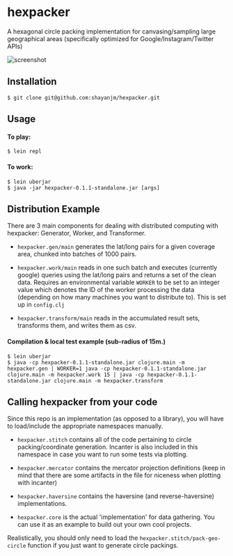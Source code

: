 # hexpacker

A hexagonal circle packing implementation for canvasing/sampling large geographical areas (specifically optimized for Google/Instagram/Twitter APIs)

![screenshot](https://camo.githubusercontent.com/0ee61a5173d3e8e0103b544c6711857510fa2dc1/687474703a2f2f7075752e73682f68676a56762f393839386238336361332e706e67)

## Installation

    $ git clone git@github.com:shayanjm/hexpacker.git

## Usage

#### To play:

    $ lein repl

#### To work:

    $ lein uberjar
    $ java -jar hexpacker-0.1.1-standalone.jar [args]


## Distribution Example

There are 3 main components for dealing with distributed computing with hexpacker: Generator, Worker, and Transformer.

+ `hexpacker.gen/main` generates the lat/long pairs for a given coverage area, chunked into batches of 1000 pairs.

+ `hexpacker.work/main` reads in one such batch and executes (currently google) queries using the lat/long pairs and returns a set of the clean data. Requires an environmental variable `WORKER` to be set to an integer value which denotes the ID of the worker processing the data (depending on how many machines you want to distribute to). This is set up in `config.clj`

+ `hexpacker.transform/main` reads in the accumulated result sets, transforms them, and writes them as csv.

#### Compilation & local test example (sub-radius of 15m.)

    $ lein uberjar
    $ java -cp hexpacker-0.1.1-standalone.jar clojure.main -m hexpacker.gen | WORKER=1 java -cp hexpacker-0.1.1-standalone.jar clojure.main -m hexpacker.work 15 | java -cp hexpacker-0.1.1-standalone.jar clojure.main -m hexpacker.transform


## Calling hexpacker from your code

Since this repo is an implementation (as opposed to a library), you will have to load/include the appropriate namespaces manually.

+ `hexpacker.stitch` contains all of the code pertaining to circle packing/coordinate generation. Incanter is also included in this namespace in case you want to run some tests via plotting.

+ `hexpacker.mercator` contains the mercator projection definitions (keep in mind that there are some artifacts in the file for niceness when plotting with incanter)

+ `hexpacker.haversine` contains the haversine (and reverse-haversine) implementations.

+ `hexpacker.core` is the actual 'implementation' for data gathering. You can use it as an example to build out your own cool projects.

Realistically, you should only need to load the `hexpacker.stitch/pack-geo-circle` function if you just want to generate circle packings.

